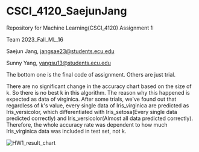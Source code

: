 # CSCI_4120_SaejunJang
Repository for Machine Learning(CSCI_4120) Assignment 1

Team 2023_Fall_ML_16

Saejun Jang, jangsae23@students.ecu.edu

Sunny Yang, yangsu13@students.ecu.edu



The bottom one is the final code of assignment. Others are just trial.


There are no significant change in the accuracy chart based on the size of k. So there is no best k in this algorithm.
The reason why this happened is expected as data of virginica. After some trials, we've found out that regardless of k's value, every single data of Iris_virginica are predicted as Iris_versicolor, which differentiated with Iris_setosa(Every single data predicted correctly) and Iris_versicolor(Almost all data predicted correctly). Therefore, the whole accuracy rate was dependent to how much Iris_virginica data was included in test set, not k.

![HW1_result_chart](https://github.com/kei08087/CSCI_4120_SaejunJang/assets/56301214/5b8bbe43-f342-48c2-a939-036864d8b1d9)
